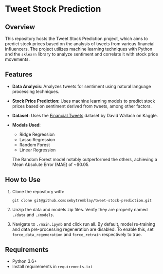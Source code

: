 # Tweet Stock Prediction

## Overview

This repository hosts the Tweet Stock Prediction project, which aims to predict stock prices based on the analysis of tweets from various financial influencers. The project utilizes machine learning techniques with Python and the `sklearn` library to analyze sentiment and correlate it with stock price movements.

## Features

- **Data Analysis**: Analyzes tweets for sentiment using natural language processing techniques.
- **Stock Price Prediction**: Uses machine learning models to predict stock prices based on sentiment derived from tweets, among other factors.
- **Dataset**: Uses the [Financial Tweets](https://www.kaggle.com/datasets/davidwallach/financial-tweets) dataset by David Wallach on Kaggle.
- **Models Used**:
  - Ridge Regression
  - Lasso Regression
  - Random Forest
  - Linear Regression
  
  The Random Forest model notably outperformed the others, achieving a Mean Absolute Error (MAE) of ~$0.05.

## How to Use

1. Clone the repository with:
   
   ```git clone git@github.com:sebytremblay/tweet-stock-prediction.git```   
2. Unzip the data and models zip files. Verify they are properly named `./data` and `./models`.
3. Navigate to `./main.ipynb` and click run all. By default, model re-training and data pre-processing regeneration are disabled. To enable this, set `force_data_regeneration` and `force_retrain` respectively to true.

## Requirements

- Python 3.6+
- Install requirements in `requirements.txt`
